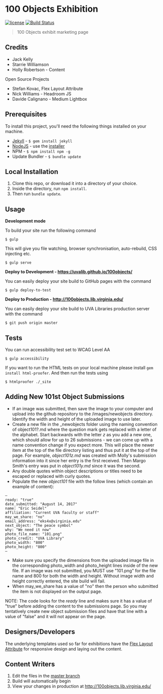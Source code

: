 # 100 Objects Exhibition

[![license][license-image]][license-url] [![Build Status][travis-image]][travis-url]
> 100 Objects exhibit marketing page

## Credits

* Jack Kelly
* Starrie Williamson
* Holly Robertson - Content

Open Source Projects

* Stefan Kovac, Flex Layout Attribute
* Nick Williams - Headroom JS
* Davide Calignano - Medium Lightbox

## Prerequisites

To install this project, you'll need the following things installed on your machine.

* [Jekyll](http://jekyllrb.com/) - `$ gem install jekyll`
* [NodeJS](http://nodejs.org) - use the [installer](https://nodejs.org/en/download/)
* NPM - `$ npm install npm -g`
* Update Bundler - `$ bundle update`

## Local Installation

1. Clone this repo, or download it into a directory of your choice.
2. Inside the directory, run `npm install`.
3. Then run `bundle update`.

## Usage

**Development mode**

To build your site run the following command

```shell
$ gulp
```

This will give you file watching, browser synchronisation, auto-rebuild, CSS injecting etc.

```shell
$ gulp serve
```

**Deploy to Development - https://uvalib.github.io/100objects/**

You can easily deploy your site build to GitHub pages with the command
```shell
$ gulp deploy-to-test
```
**Deploy to Production - http://100objects.lib.virginia.edu/**

You can easily deploy your site build to UVA Libraries production server with the command
```shell
$ git push origin master
```

## Tests
You can run accessibility test set to WCAG Level AA
```shell
$ gulp accessibility
```

If you want to run the HTML tests on your local machine please install `gem install html-proofer`. And then run the tests using
```shell
$ htmlproofer ./_site
```

[license-image]: https://img.shields.io/badge/license-ISC-blue.svg
[license-url]: https://github.com/uvalib/100objects/blob/master/LICENSE
[travis-image]: https://travis-ci.org/uvalib/100objects.svg?branch=master
[travis-url]: https://travis-ci.org/uvalib/100objects

## Adding New 101st Object Submissions
* If an image was submitted, then save the image to your computer and upload into the github repository to the /images/newobjects 
directory. Identify the width and height of the uploaded image to use later.
* Create a new file in the _newobjects folder using the naming convention of object101?.md 
where the question mark gets replaced with a letter of the alphabet. Start backwards with 
the letter _z_ as you add a new one, which should allow for up to 26 submissions - we can come 
up with a name convention change if you expect more. This will place the newer item at the 
top of the file directory listing and thus put it at the top of the page. For example, 
_object101z.md_ was created with Molly's submission information into it since her entry is 
the first received. Then Margo Smith's entry was put in _object101y.md_ since it was the 
second.
* Any double quotes within object descriptions or titles need to be escaped or replaced with curly quotes.
* Populate the new *object101* file with the follow lines (which contain an example of content):
```
—
ready: "true"
date_submitted: "August 14, 2017"
name: "Eric Seidel"
affiliation: "Current UVA faculty or staff"
may_we_share: "no"
email_address: "eks4x@virginia.edu"
next_object: "The peace symbol"
why: "We need it now"
photo_file_name: "101.png"
photo_credit: "UVA Library"
photo_width: "800"
photo_height: "800"
—
```
* Make sure you specify the dimensions from the uploaded image file in the corresponding photo_width and photo_height 
lines inside of the new file. If an image was not submitted, you MUST use "101.png" for the file name and 800 for both 
the width and height. Without image width and height correctly entered, the site build will fail.
* When may_we_share has a value of "no" then the person who submitted the item is not displayed on the output page.

NOTE: The code looks for the _ready_ line and makes sure it has a value of "true" before adding the content to the 
submissions page. So you may tentatively create new object submission files and have that 
line with a value of "false" and it will not appear on the page.

## Designers/Developers

The underlying templates used so far for exhibitions have the [Flex Layout Attribute](http://progressivered.com/fla/)
for responsive design and laying out the content.

## Content Writers
1. Edit the files in the [master branch](https://github.com/uvalib/100objects/tree/master)
2. Build will automatically begin
3. View your changes in production at http://100objects.lib.virginia.edu/

